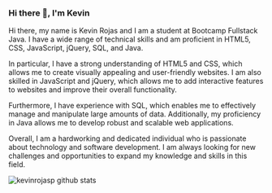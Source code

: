 ### Hi there 👋, I'm Kevin

Hi there, my name is Kevin Rojas and I am a student at Bootcamp Fullstack Java. I have a wide range of technical skills and am proficient in HTML5, CSS, JavaScript, jQuery, SQL, and Java.

In particular, I have a strong understanding of HTML5 and CSS, which allows me to create visually appealing and user-friendly websites. I am also skilled in JavaScript and jQuery, which allows me to add interactive features to websites and improve their overall functionality.

Furthermore, I have experience with SQL, which enables me to effectively manage and manipulate large amounts of data. Additionally, my proficiency in Java allows me to develop robust and scalable web applications.

Overall, I am a hardworking and dedicated individual who is passionate about technology and software development. I am always looking for new challenges and opportunities to expand my knowledge and skills in this field.

![kevinrojasp github stats](https://github-readme-stats.vercel.app/api?username=kevinrojasp&show_icons=true&title_color=fff&icon_color=79ff97&text_color=9f9f9f&bg_color=151515)

<!--
**kevinrojasp/kevinrojasp** is a ✨ _special_ ✨ repository because its `README.md` (this file) appears on your GitHub profile.

Here are some ideas to get you started:

- 🔭 I’m currently working on ...
- 🌱 I’m currently learning ...
- 👯 I’m looking to collaborate on ...
- 🤔 I’m looking for help with ...
- 💬 Ask me about ...
- 📫 How to reach me: ...
- 😄 Pronouns: ...
- ⚡ Fun fact: ...
-->
